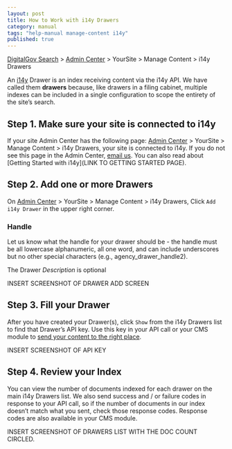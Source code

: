 ```yaml
---
layout: post
title: How to Work with i14y Drawers
category: manual
tags: "help-manual manage-content i14y"
published: true
---
```


[DigitalGov Search](http://search.digitalgov.gov/index.html) > [Admin Center](https://search.usa.gov/sites/) > YourSite > Manage Content > i14y Drawers

An [i14y](http://search.digitalgov.gov/developer/i14y.html) Drawer is an index receiving content via the i14y API. We have called them **drawers** because, like drawers in a filing cabinet, multiple indexes can be included in a single configuration to scope the entirety of the site’s search.

## Step 1. Make sure your site is connected to i14y

If your site Admin Center has the following page: [Admin Center](https://search.usa.gov/sites/) > YourSite > Manage Content > i14y Drawers, your site is connected to i14y. If you do not see this page in the Admin Center, [email us](mailto:search@support.digitalgov.gov). You can also read about [Getting Started with i14y](LINK TO GETTING STARTED PAGE).

## Step 2. Add one or more Drawers
On [Admin Center](https://search.usa.gov/sites/) > YourSite > Manage Content > i14y Drawers, Click `Add i14y Drawer` in the upper right corner. 

### Handle

Let us know what the handle for your drawer should be - the handle must be all lowercase alphanumeric, all one word, and can include underscores but no other special characters (e.g., agency_drawer_handle2).

The Drawer *Description* is optional

INSERT SCREENSHOT OF DRAWER ADD SCREEN

## Step 3. Fill your Drawer

After you have created your Drawer(s), click `Show` from the i14y Drawers list to find that Drawer’s API key. Use this key in your API call or your CMS module to [send your content to the right place](http://gsa.github.io/slate/#authentication).

INSERT SCREENSHOT OF API KEY

## Step 4. Review your Index

You can view the number of documents indexed for each drawer on the main i14y Drawers list. We also send success and / or failure codes in response to your API call, so if the number of documents in our index doesn’t match what you sent, check those response codes. Response codes are also available in your CMS module.

INSERT SCREENSHOT OF DRAWERS LIST WITH THE DOC COUNT CIRCLED.



